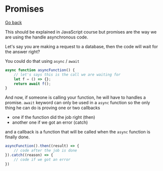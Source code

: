 # Promises

[Go back](../../../../../archives/info/very_old/node)

This should be explained in JavaScript course
but promises are the way we are using the handle
asynchronous code.

Let's say you are making a request to a database,
then the code will wait for the answer right?

You could do that using ``async`` / `await`

```js
async function asyncFunction() {
    // let's says this is the call we are waiting for
    let f = () => {};
    return await f();
}
```

And now, if someone is calling your function, he will
have to handles a promise. ``await`` keyword can only
be used in a ``async`` function so the only thing
he can do is proving one or two callbacks

* one if the function did the job right (then)
* another one if we got an error (catch)

and a callback is a function that will be called when
the ``async`` function is finally done.

````js
asyncFunction().then((result) => {
    // code after the job is done
}).catch((reason) => {
    // code if we got an error
})
````